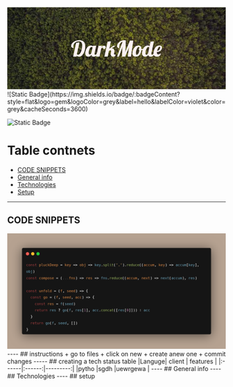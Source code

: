 <img src="DarkMode.png">
![Static Badge](https://img.shields.io/badge/:badgeContent?style=flat&logo=gem&logoColor=grey&label=hello&labelColor=violet&color=grey&cacheSeconds=3600)


![Static Badge](https://img.shields.io/badge/badgeContent?style=flat&logo=demod&logoColor=violet&label=today&labelColor=green&color=grey&cacheSeconds=3600)

# Table contnets 
* [CODE SNIPPETS](#code-snippets)
* [General info](#general-info)
* [Technologies](#technologies)
* [Setup](#setup)
-------

## CODE SNIPPETS
<img src="carbon.png">
----
## instructions
+ go to files
+ click on new
+ create anew one
+ commit changes
-----
## creating a tech status table
|Languge| client | features |
|:------|:------:|---------:| 
|pytho  |sgdh    |uewrgewa  |
----
## General info
----
## Technologies
----
## setup
